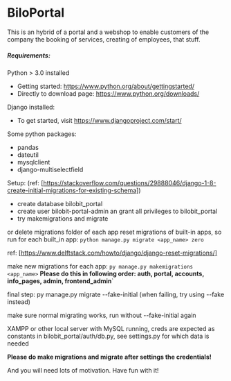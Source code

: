 # BiloPortal

This is an hybrid of a portal and a webshop to enable customers of the company the booking of services, creating of employees, that stuff.

##### Requirements:
Python > 3.0 installed
- Getting started: https://www.python.org/about/gettingstarted/
- Directly to download page: https://www.python.org/downloads/

Django installed:
- To get started, visit https://www.djangoproject.com/start/

Some python packages:
- pandas
- dateutil
- mysqlclient
- django-multiselectfield

Setup: (ref: [https://stackoverflow.com/questions/29888046/django-1-8-create-initial-migrations-for-existing-schema])
+ create database bilobit_portal
+ create user bilobit-portal-admin an grant all privileges to bilobit_portal
+ try makemigrations and migrate

or
delete migrations folder of each app
reset migrations of built-in apps, so run for each built_in app:
``python manage.py migrate <app_name> zero``

ref: [https://www.delftstack.com/howto/django/django-reset-migrations/]

make new migrations for each app:
``py manage.py makemigrations <app_name>``
**Please do this in following order: auth, portal, accounts, info_pages, admin, frontend_admin**`

final step: py manage.py migrate --fake-initial (when failing, try using --fake instead)

make sure normal migrating works, run without --fake-initial again



XAMPP or other local server with MySQL running, creds are expected as constants in bilobit_portal/auth/db.py, see settings.py for which data is needed

**Please do make migrations and migrate after settings the credentials!**

And you will need lots of motivation. Have fun with it!
